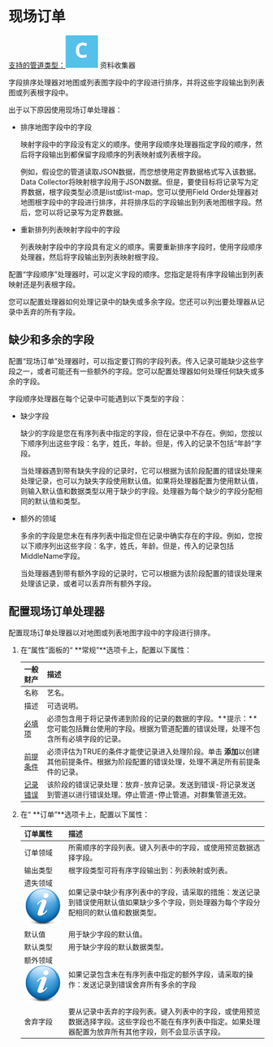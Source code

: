 # 现场订单

[支持的管道类型：](https://streamsets.com/documentation/controlhub/latest/help/datacollector/UserGuide/Pipeline_Configuration/ProductIcons_Doc.html#concept_mjg_ly5_pgb)![img](imgs/icon-SDC-20200310180200233.png) 资料收集器

字段排序处理器对地图或列表图字段中的字段进行排序，并将这些字段输出到列表图或列表根字段中。

出于以下原因使用现场订单处理器：

- 排序地图字段中的字段

  映射字段中的字段没有定义的顺序。使用字段顺序处理器指定字段的顺序，然后将字段输出到都保留字段顺序的列表映射或列表根字段。

  例如，假设您的管道读取JSON数据，而您想使用定界数据格式写入该数据。Data Collector将映射根字段用于JSON数据。但是，要使目标将记录写为定界数据，根字段类型必须是list或list-map。您可以使用Field Order处理器对地图根字段中的字段进行排序，并将排序后的字段输出到列表地图根字段。然后，您可以将记录写为定界数据。

- 重新排列列表映射字段中的字段

  列表映射字段中的字段具有定义的顺序。需要重新排序字段时，使用字段顺序处理器，然后将字段输出到列表映射根字段。

配置“字段顺序”处理器时，可以定义字段的顺序。您指定是将有序字段输出到列表映射还是列表根字段。

您可以配置处理器如何处理记录中的缺失或多余字段。您还可以列出要处理器从记录中丢弃的所有字段。

## 缺少和多余的字段

配置“现场订单”处理器时，可以指定要订购的字段列表。传入记录可能缺少这些字段之一，或者可能还有一些额外的字段。您可以配置处理器如何处理任何缺失或多余的字段。

字段顺序处理器在每个记录中可能遇到以下类型的字段：

- 缺少字段

  缺少的字段是您在有序列表中指定的字段，但在记录中不存在。例如，您按以下顺序列出这些字段：名字，姓氏，年龄。但是，传入的记录不包括“年龄”字段。

  当处理器遇到带有缺失字段的记录时，它可以根据为该阶段配置的错误处理来处理记录，也可以为缺失字段使用默认值。如果将处理器配置为使用默认值，则输入默认值和数据类型以用于缺少的字段。处理器为每个缺少的字段分配相同的默认值和类型。

- 额外的领域

  多余的字段是您未在有序列表中指定但在记录中确实存在的字段。例如，您按以下顺序列出这些字段：名字，姓氏，年龄。但是，传入的记录包括MiddleName字段。

  当处理器遇到带有额外字段的记录时，它可以根据为该阶段配置的错误处理来处理该记录，或者可以丢弃所有额外字段。

## 配置现场订单处理器

配置现场订单处理器以对地图或列表地图字段中的字段进行排序。

1. 在“属性”面板的“ **常规”**选项卡上，配置以下属性：

   | 一般财产                                                     | 描述                                                         |
   | :----------------------------------------------------------- | :----------------------------------------------------------- |
   | 名称                                                         | 艺名。                                                       |
   | 描述                                                         | 可选说明。                                                   |
   | [必填项](https://streamsets.com/documentation/controlhub/latest/help/datacollector/UserGuide/Pipeline_Design/DroppingUnwantedRecords.html#concept_dnj_bkm_vq) | 必须包含用于将记录传递到阶段的记录的数据的字段。**提示：**您可能包括舞台使用的字段。根据为管道配置的错误处理，处理不包含所有必填字段的记录。 |
   | [前提条件](https://streamsets.com/documentation/controlhub/latest/help/datacollector/UserGuide/Pipeline_Design/DroppingUnwantedRecords.html#concept_msl_yd4_fs) | 必须评估为TRUE的条件才能使记录进入处理阶段。单击 **添加**以创建其他前提条件。根据为阶段配置的错误处理，处理不满足所有前提条件的记录。 |
   | [记录错误](https://streamsets.com/documentation/controlhub/latest/help/datacollector/UserGuide/Pipeline_Design/ErrorHandling.html#concept_atr_j4y_5r) | 该阶段的错误记录处理：放弃-放弃记录。发送到错误-将记录发送到管道以进行错误处理。停止管道-停止管道。对群集管道无效。 |

2. 在“ **订单”**选项卡上，配置以下属性：

   | 订单属性                                                     | 描述                                                         |
   | :----------------------------------------------------------- | :----------------------------------------------------------- |
   | 订单领域                                                     | 所需顺序的字段列表。键入列表中的字段，或使用预览数据选择字段。 |
   | 输出类型                                                     | 根字段类型可将有序字段输出到：列表映射或列表。               |
   | 遗失领域 [![img](imgs/icon_moreInfo-20200310180200917.png)](https://streamsets.com/documentation/controlhub/latest/help/datacollector/UserGuide/Processors/FieldOrder.html#concept_cy5_f3d_mz) | 如果记录中缺少有序列表中的字段，请采取的措施：发送记录到错误使用默认值如果缺少多个字段，则处理器为每个字段分配相同的默认值和数据类型。 |
   | 默认值                                                       | 用于缺少字段的默认值。                                       |
   | 默认类型                                                     | 用于缺少字段的默认数据类型。                                 |
   | 额外领域[![img](imgs/icon_moreInfo-20200310180200917.png)](https://streamsets.com/documentation/controlhub/latest/help/datacollector/UserGuide/Processors/FieldOrder.html#concept_cy5_f3d_mz) | 如果记录包含未在有序列表中指定的额外字段，请采取的操作：发送记录到错误舍弃所有多余的字段 |
   | 舍弃字段                                                     | 要从记录中丢弃的字段列表。键入列表中的字段，或使用预览数据选择字段。这些字段也不能在有序列表中指定。如果处理器配置为放弃所有其他字段，则不会显示该字段。 |